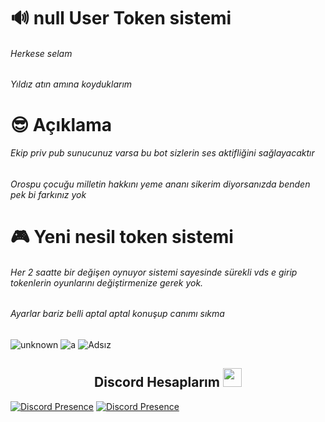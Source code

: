 # 🔊 null User Token sistemi
######  Herkese selam
######  Yıldız atın amına koyduklarım

# 😎 Açıklama

###### Ekip priv pub sunucunuz varsa bu bot sizlerin ses aktifliğini sağlayacaktır 
###### Orospu çocuğu milletin hakkını yeme ananı sikerim diyorsanızda benden pek bi farkınız yok

# 🎮 Yeni nesil token sistemi

###### Her 2 saatte bir değişen oynuyor sistemi sayesinde sürekli vds e girip tokenlerin oyunlarını değiştirmenize gerek yok.
###### Ayarlar bariz belli aptal aptal konuşup canımı sıkma 




![unknown](https://user-images.githubusercontent.com/60463845/151648850-21f54ab9-e7fe-411d-871c-e48acd6788ab.png)
![a](https://user-images.githubusercontent.com/60463845/151648852-dad7ff5b-1a11-4626-bf45-68c2226d5153.png)
![Adsız](https://user-images.githubusercontent.com/60463845/151648833-61811f71-ac07-4557-a2f8-acd330d081e6.png)

 

<h2 align="center">Discord Hesaplarım <img src="https://raw.githubusercontent.com/iampavangandhi/iampavangandhi/master/gifs/Hi.gif" width="30px"> </h2>

[![Discord Presence](https://lanyard-profile-readme.vercel.app/api/311625016276025364?hideDiscrim=true)](https://discord.com/users/311625016276025364)
[![Discord Presence](https://lanyard-profile-readme.vercel.app/api/770307586477522964?hideDiscrim=true)](https://discord.com/users/770307586477522964)
